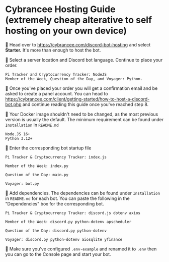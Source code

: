 # Cybrancee Hosting Guide (extremely cheap alterative to self hosting on your own device)

🔹 Head over to https://cybrancee.com/discord-bot-hosting and select **Starter.**
It's more than enough to host the bot. 

🔹 Select a server location and Discord bot language. Continue to place your order.
```
Pi Tracker and Cryptocurrency Tracker: NodeJS
Member of the Week, Question of the Day, and Voyager: Python.
```

🔹 Once you've placed your order you will get a confirmation email and be asked to create a panel account. You can head to https://cybrancee.com/client/getting-started/how-to-host-a-discord-bot.php and continue reading this guide once you've reached step 8. 

🔹 Your Docker image shouldn't need to be changed, as the most previous version is usually the default. The minimum requirement can be found under `Installation` in `README.md`
```
Node.JS 16+ 
Python 3.12+
```


🔹 Enter the corresponding bot startup file
```
Pi Tracker & Cryptocurrency Tracker: index.js

Member of the Week: index.py

Question of the Day: main.py

Voyager: bot.py
```

🔹 Add dependencies. The dependencies can be found under `Installation` in `README.md` for each bot. You can paste the following in the "Dependencies" box for the corresponding bot.

```
Pi Tracker & Cryptocurrency Tracker: discord.js dotenv axios

Member of the Week: discord.py python-dotenv apscheduler

Question of the Day: discord.py python-dotenv

Voyager: discord.py python-dotenv aiosqlite yfinance
```

🔹 Make sure you've configured `.env-example` and renamed it to `.env` then you can go to the Console page and start your bot.